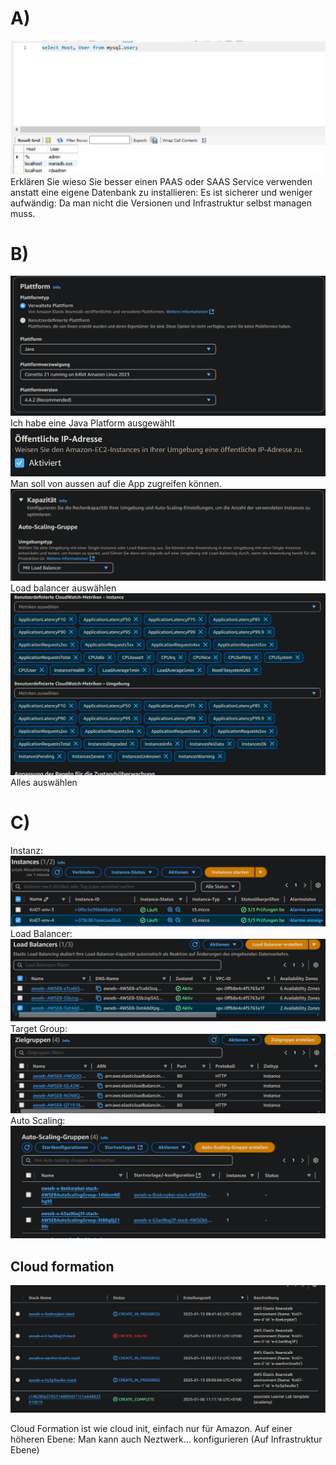 # A)
![mysql workbench](../assets/2025-01-06-11-27-29.png)
Erklären Sie wieso Sie besser einen PAAS oder SAAS Service verwenden anstatt eine eigene Datenbank zu installieren:
Es ist sicherer und weniger aufwändig: Da man nicht die Versionen und Infrastruktur selbst managen muss.
# B)
![platform](../assets/2025-01-06-11-34-31.png)
Ich habe eine Java Platform ausgewählt
![public access](../assets/2025-01-06-11-36-22.png)
Man soll von aussen auf die App zugreifen können.
![load balancer](../assets/2025-01-06-11-38-05.png)
Load balancer auswählen
![monitoring](../assets/2025-01-06-11-40-49.png)
Alles auswählen

# C)
Instanz:
![instance](../assets/2025-01-13-09-51-15.png)
Load Balancer:
![load balancer](../assets/2025-01-13-09-52-46.png)
Target Group:
![target group](../assets/2025-01-13-09-53-14.png)
Auto Scaling:
![auto scaling](../assets/2025-01-13-09-54-06.png)

## Cloud formation
![cloud formation](../assets/2025-01-13-09-56-07.png)

Cloud Formation ist wie cloud init, einfach nur für Amazon. Auf einer höheren Ebene:
Man kann auch Neztwerk... konfigurieren (Auf Infrastruktur Ebene)
